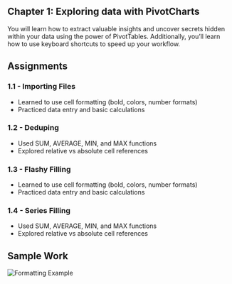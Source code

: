 ## Chapter 1: Exploring data with PivotCharts
You will learn how to extract valuable insights and uncover secrets hidden within your data using the power of PivotTables. Additionally, you’ll learn how to use keyboard shortcuts to speed up your workflow.

## Assignments
### 1.1 - Importing Files
- Learned to use cell formatting (bold, colors, number formats)
- Practiced data entry and basic calculations

### 1.2 - Deduping
- Used SUM, AVERAGE, MIN, and MAX functions
- Explored relative vs absolute cell references

### 1.3 - Flashy Filling
- Learned to use cell formatting (bold, colors, number formats)
- Practiced data entry and basic calculations

### 1.4 - Series Filling
- Used SUM, AVERAGE, MIN, and MAX functions
- Explored relative vs absolute cell references

## Sample Work
![Formatting Example](./screenshots/formatting_example.png)

